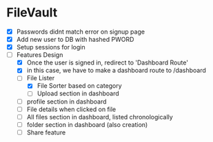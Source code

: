 # FileVault

- [X] Passwords didnt match error on signup page
- [X] Add new user to DB with hashed PWORD
- [X] Setup sessions for login
- [ ] Features Design
    - [X] Once the user is signed in, redirect to 'Dashboard Route'
    - [X] in this case, we have to make a dashboard route to /dashboard
    - [ ] File Lister
        - [X] File Sorter based on category
        - [ ] Upload section in dashboard
    
    - [ ] profile section in dashboard
    - [ ] File details when clicked on file
    - [ ] All files section in dashboard, listed chronologically
    - [ ] folder section in dashboard (also creation)
    - [ ] Share feature
